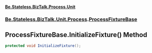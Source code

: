 #### [Be.Stateless.BizTalk.Process.Unit](README.md 'README')
### [Be.Stateless.BizTalk.Unit.Process](Be.Stateless.BizTalk.Unit.Process.md 'Be.Stateless.BizTalk.Unit.Process').[ProcessFixtureBase](ProcessFixtureBase.md 'Be.Stateless.BizTalk.Unit.Process.ProcessFixtureBase')

## ProcessFixtureBase.InitializeFixture() Method

```csharp
protected void InitializeFixture();
```